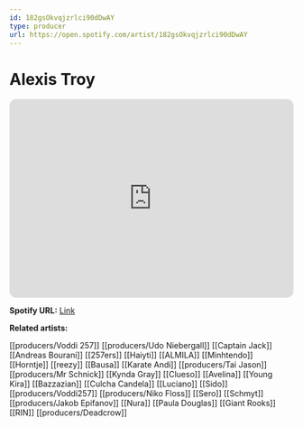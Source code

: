 ```yaml
---
id: 182gsOkvqjzrlci90dDwAY
type: producer
url: https://open.spotify.com/artist/182gsOkvqjzrlci90dDwAY
---
```

# Alexis Troy

<iframe style="border-radius:12px" src="https://open.spotify.com/embed/artist/182gsOkvqjzrlci90dDwAY" width="100%" height="352" frameBorder="0" allowfullscreen="" allow="autoplay; clipboard-write; encrypted-media; fullscreen; picture-in-picture" loading="lazy"></iframe>

**Spotify URL:** [Link](https://open.spotify.com/artist/182gsOkvqjzrlci90dDwAY)

**Related artists:**

[[producers/Voddi 257]]
[[producers/Udo Niebergall]]
[[Captain Jack]]
[[Andreas Bourani]]
[[257ers]]
[[Haiyti]]
[[ALMILA]]
[[Minhtendo]]
[[Horntje]]
[[reezy]]
[[Bausa]]
[[Karate Andi]]
[[producers/Tai Jason]]
[[producers/Mr Schnick]]
[[Kynda Gray]]
[[Clueso]]
[[Avelina]]
[[Young Kira]]
[[Bazzazian]]
[[Culcha Candela]]
[[Luciano]]
[[Sido]]
[[producers/Voddi257]]
[[producers/Niko Floss]]
[[Sero]]
[[Schmyt]]
[[producers/Jakob Epifanov]]
[[Nura]]
[[Paula Douglas]]
[[Giant Rooks]]
[[RIN]]
[[producers/Deadcrow]]

